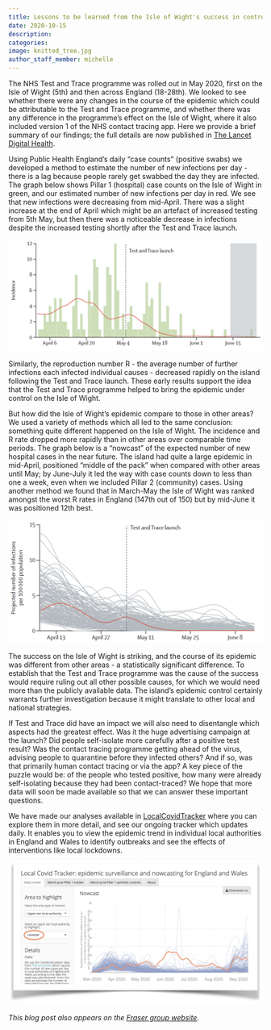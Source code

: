 ```yaml
---
title: Lessons to be learned from the Isle of Wight's success in controlling its COVID-19 epidemic
date: 2020-10-15
description:
categories:
image: knitted_tree.jpg
author_staff_member: michelle
---
```



The NHS Test and Trace programme was rolled out in May 2020, first on the Isle of Wight (5th) and then across England (18-28th). We looked to see whether there were any changes in the course of the epidemic which could be attributable to the Test and Trace programme, and whether there was any difference in the programme’s effect on the Isle of Wight, where it also included version 1 of the NHS contact tracing app. Here we provide a brief summary of our findings; the full details are now published in <a href="https://www.thelancet.com/journals/landig/article/PIIS2589-7500(20)30241-7/fulltext" target="_blank" > The Lancet Digital Health</a>.

Using Public Health England’s daily “case counts” (positive swabs) we developed a method to estimate the number of new infections per day - there is a lag because people rarely get swabbed the day they are infected. The graph below shows Pillar 1 (hospital) case counts on the Isle of Wight in green, and our estimated number of new infections per day in red. We see that new infections were decreasing from mid-April. There was a slight increase at the end of April which might be an artefact of increased testing from 5th May, but then there was a noticeable decrease in infections despite the increased testing shortly after the Test and Trace launch.

![](/images/IoW_case_counts.png)

Similarly, the reproduction number R - the average number of further infections each infected individual causes - decreased rapidly on the island following the Test and Trace launch. These early results support the idea that the Test and Trace programme helped to bring the epidemic under control on the Isle of Wight.

But how did the Isle of Wight’s epidemic compare to those in other areas? We used a variety of methods which all led to the same conclusion: something quite different happened on the Isle of Wight. The incidence and R rate dropped more rapidly than in other areas over comparable time periods. The graph below is a “nowcast” of the expected number of new hospital cases in the near future. The island had quite a large epidemic in mid-April, positioned “middle of the pack” when compared with other areas until May; by June-July it led the way with case counts down to less than one a week, even when we included Pillar 2 (community) cases. Using another method we found that in March-May the Isle of Wight was ranked amongst the worst R rates in England (147th out of 150) but by mid-June it was positioned 12th best.

![](/images/IoW_nowcast.png)

The success on the Isle of Wight is striking, and the course of its epidemic was different from other areas - a statistically significant difference. To establish that the Test and Trace programme was the cause of the success would require ruling out all other possible causes, for which we would need more than the publicly available data. The island’s epidemic control certainly warrants further investigation because it might translate to other local and national strategies.

If Test and Trace did have an impact we will also need to disentangle which aspects had the greatest effect. Was it the huge advertising campaign at the launch? Did people self-isolate more carefully after a positive test result? Was the contact tracing programme getting ahead of the virus, advising people to quarantine before they infected others? And if so, was that primarily human contact tracing or via the app? A key piece of the puzzle would be: of the people who tested positive, how many were already self-isolating because they had been contact-traced? We hope that more data will soon be made available so that we can answer these important questions.

We have made our analyses available in <a href="https://bdi-pathogens.shinyapps.io/LocalCovidTracker/" target="_blank" > LocalCovidTracker</a> where you can explore them in more detail, and see our ongoing tracker which updates daily. It enables you to view the epidemic trend in individual local authorities in England and Wales to identify outbreaks and see the effects of interventions like local lockdowns. 

<a href="https://bdi-pathogens.shinyapps.io/LocalCovidTracker/" target="_blank" >
<img src="/images/Screenshot_LocalCovidTracker_blog.png" alt="LocalCovidTracker">
</a>

<i>This blog post also appears on the <a href="https://www.coronavirus-fraser-group.org/blog" target="_blank" > Fraser group website</a>.
